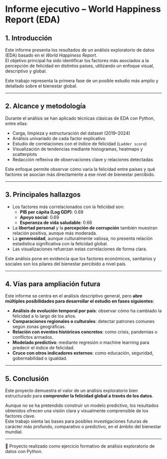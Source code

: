 # Informe ejecutivo – World Happiness Report (EDA)

## 1. Introducción

Este informe presenta los resultados de un análisis exploratorio de datos (EDA) basado en el *World Happiness Report*.  
El objetivo principal ha sido identificar los factores más asociados a la percepción de felicidad en distintos países, utilizando un enfoque visual, descriptivo y global.

Este trabajo representa la primera fase de un posible estudio más amplio y detallado sobre el bienestar global.

---

## 2. Alcance y metodología

Durante el análisis se han aplicado técnicas clásicas de EDA con Python, entre ellas:

- Carga, limpieza y estructuración del dataset (2019–2024)
- Análisis univariado de cada factor explicativo
- Estudio de correlaciones con el índice de felicidad (`Ladder score`)
- Visualización de tendencias mediante histogramas, heatmaps y scatterplots
- Redacción reflexiva de observaciones clave y relaciones detectadas

Este enfoque permite observar cómo varía la felicidad entre países y qué factores se asocian más directamente a ese nivel de bienestar percibido.

---

## 3. Principales hallazgos

- Los factores más correlacionados con la felicidad son:
  - **PIB per cápita (Log GDP)**: 0.69
  - **Apoyo social**: 0.69
  - **Esperanza de vida saludable**: 0.66
- La **libertad personal** y la **percepción de corrupción** también muestran relación positiva, aunque más moderada.
- La **generosidad**, aunque culturalmente valiosa, no presenta relación estadística significativa con la felicidad global.
- Las visualizaciones refuerzan estas correlaciones de forma clara.

Este análisis pone en evidencia que los factores económicos, sanitarios y sociales son los pilares del bienestar percibido a nivel país.

---

## 4. Vías para ampliación futura

Este informe se centra en el análisis descriptivo general, pero **abre múltiples posibilidades para desarrollar el estudio en fases siguientes**:

- **Análisis de evolución temporal por país**: observar cómo ha cambiado la felicidad a lo largo de los años.
- **Comparaciones regionales o culturales**: detectar patrones comunes según zonas geográficas.
- **Relación con eventos históricos concretos**: como crisis, pandemias o conflictos armados.
- **Modelado predictivo**: mediante regresión o machine learning para predecir el índice de felicidad.
- **Cruce con otros indicadores externos**: como educación, seguridad, gobernabilidad o igualdad.

---

## 5. Conclusión

Este proyecto demuestra el valor de un análisis exploratorio bien estructurado para **comprender la felicidad global a través de los datos**.

Aunque no se ha pretendido construir un modelo predictivo, los resultados obtenidos ofrecen una visión clara y visualmente comprensible de los factores clave.  
Este trabajo sienta las bases para posibles investigaciones futuras de carácter más profundo, comparativo o predictivo, en el ámbito del bienestar mundial.

---

🧪 Proyecto realizado como ejercicio formativo de análisis exploratorio de datos con Python.
